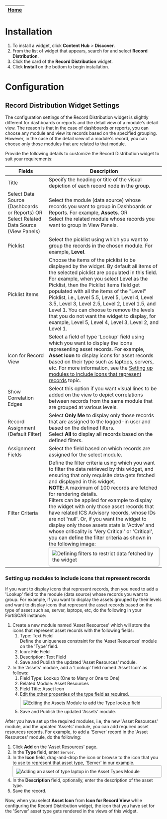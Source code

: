 | [Home](../README.md) |
|--------------------------------------------|

# Installation
1. To install a widget, click **Content Hub** > **Discover**.
2. From the list of widget that appears, search for and select **Record Distribution**.
3. Click the card of the **Record Distribution** widget.
4. Click **Install** on the bottom to begin installation.

# Configuration

## Record Distribution Widget Settings

The configuration settings of the Record Distribution widget is slightly different for dashboards or reports and the detail view of a module's detail view. The reason is that in the case of dashboards or reports, you can choose any module and view its records based on the specified grouping. However, in the case of the detail view of a module's record, you can choose only those modules that are related to that module. 

Provide the following details to customize the Record Distribution  widget to suit your requirements:

| Fields                                   | Description                              |
| ---------------------------------------- | ---------------------------------------- |
| Title                                    | Specify the heading or title of the visual depiction of each record node in the group. |
| Select Data Source (Dashboards or Reports) OR <br />Select Related Data Source (View Panels) | Select the module (data source) whose records you want to group in Dashboards or Reports. For example, **Assets**. OR <br />Select the related module whose records you want to group in View Panels. |
| Picklist                                 | Select the picklist using which you want to group the records in the chosen module. For example, **Level**. |
| Picklist Items                           | Choose the items of the picklist to be displayed by the widget. By default all items of the selected picklist are populated in this field. For example, when you select Level as the Picklist, then the Picklist Items field get populated with all the items of the "Level" Picklist, i.e., Level 5.5, Level 5, Level 4, Level 3.5, Level 3, Level 2.5, Level 2, Level 1.5, and Level 1. You can choose to remove the levels that you do not want the widget to display, for example, Level 5, Level 4, Level 3, Level 2, and Level 1. |
| Icon for Record View                     | Select a field of type 'Lookup' field using which you want to display the icons representing asset records. For example, **Asset Icon** to display icons for asset records based on their type such as laptops, servers, etc. For more information, see the [Setting up modules to include icons that represent records](#SetUpModules) topic. |
| Show Correlation Edges                   | Select this option if you want visual lines to be added on the view to depict correlations between records from the same module that are grouped at various levels. |
| Record Assignment (Default Filter)       | Select **Only Me** to display only those records that are assigned to the logged-in user and based on the defined filters. <br />Select **All** to display all records based on the defined filters. |
| Assignment Fields                        | Select the field based on which records are assigned for the select module. |
| Filter Criteria                          | Define the filter criteria using which you want to filter the data retrieved by this widget, and ensuring that only requisite data gets fetched and displayed in this widget. <br />**NOTE**: A maximum of 100 records are fetched for rendering details. <br />Filters can be applied for example to display the widget with only those asset records that have related ICS Advisory records, whose IDs are not 'null'. Or, if you want the widget to display only those assets state is 'Active' and whose criticality is 'Very Critical' or 'Critical', you can define the filter criteria as shown in the following image:<br /><img src="https://raw.githubusercontent.com/fortinet-fortisoar/widget-record-distribution/release/1.0.0/docs/media/definingFilter.png" alt="Defining filters to restrict data fetched by the widget" style="border: 1px solid #A9A9A9; border-radius: 4px; padding: 10px; display: block; margin-left: auto; margin-right: auto;"> |

### Setting up modules to include icons that represent records<a name="SetUpModules"></a>

If you want to display icons that represent records, then you need to add a 'Lookup' field to the module (data source) whose records you want to group. For example, if you want to display the assets grouped by their levels and want to display icons that represent the asset records based on the type of asset such as, server, laptops, etc, do the following in your FortiSOAR instance:

1. Create a new module named 'Asset Resources' which will store the icons that represent asset records with the following fields:
    1. Type: Text Field  
        Define the uniqueness constraint for the 'Asset Resources' module on the 'Type' field.
    2.   Icon: File Field 
    3.   Description: Text Field
    4.   Save and Publish the updated 'Asset Resources' module.
2. In the 'Assets' module, add a 'Lookup' field named 'Asset Icon'  as follows:
    1.   Field Type: Lookup (One to Many or One to One)
    2.   Related Module: Asset Resources
    3.   Field Title: Asset Icon
    4.   Edit the other properties of the type field as required.  
        <img src="https://raw.githubusercontent.com/fortinet-fortisoar/widget-record-distribution/release/1.0.0/docs/media/editingAssetsModule.png" alt="Editing the Assets Module to add the Type lookup field" style="border: 1px solid #A9A9A9; border-radius: 4px; padding: 10px; display: block; margin-left: auto; margin-right: auto;">
    5.   Save and Publish the updated 'Assets' module.

After you have set up the required modules, i.e, the new 'Asset Resources' module, and the updated 'Assets' module, you can add required asset resources records. For example, to add a 'Server' record in the 'Asset Resources' module, do the following:

1. Click **Add** on the 'Asset Resources' page.
2. In the **Type** field, enter `Server`.
3. In the **Icon** field, drag-and-drop the icon or browse to the icon that you to use to represent that asset type, 'Server' in our example.  
   <img src="https://raw.githubusercontent.com/fortinet-fortisoar/widget-record-distribution/release/1.0.0/docs/media/addAssetType.png" alt="Adding an asset of type laptop in the Asset Types Module" style="border: 1px solid #A9A9A9; border-radius: 4px; padding: 10px; display: block; margin-left: auto; margin-right: auto;">
4. In the **Description** field, optionally, enter the description of the asset type.
5. Save the record.

Now, when you select **Asset Icon** from **Icon for Record View** while configuring the Record Distribution widget, the icon that you have set for the 'Server' asset type gets rendered in the views of this widget.
